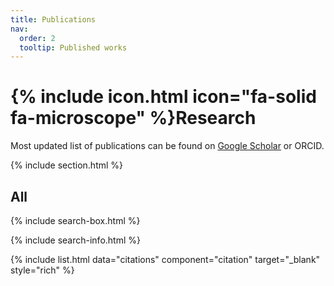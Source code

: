 ```yaml
---
title: Publications
nav:
  order: 2
  tooltip: Published works
---
```


# {% include icon.html icon="fa-solid fa-microscope" %}Research

Most updated list of publications can be found on <a href="https://scholar.google.com/citations?user=rZEFbpwAAAAJ&hl=en" target="_blank" class="ext su-link--external" data-extlink="">Google Scholar</a> or ORCID.

{% include section.html %}


## All

{% include search-box.html %}

{% include search-info.html %}

{% include list.html data="citations" component="citation" target="_blank" style="rich" %}
